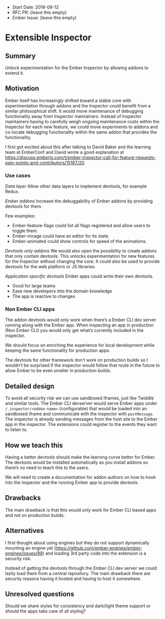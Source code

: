 - Start Date: 2018-09-12
- RFC PR: (leave this empty)
- Ember Issue: (leave this empty)

# Extensible Inspector

## Summary

Unlock experimentation for the Ember Inspector by allowing addons to extend it.

## Motivation

Ember itself has increasingly shifted toward a stable core with experimentation through addons and the Inspector could benefit from a similar philosophical shift. It would move maintenance of debugging functionality away from Inspector maintainers. Instead of Inspector maintainers having to carefully weigh ongoing maintenance costs within the Inspector for each new feature, we could move experiments to addons and co-locate debugging functionality within the same addon that provides the functionality.

I first got excited about this after talking to David Baker and the learning team at EmberConf and David wrote a good explanation at
https://discuss.emberjs.com/t/ember-inspector-call-for-feature-requests-pain-points-and-contributors/15187/20.

### Use cases

*Data layer*
Allow other data layers to implement devtools, for example Redux.

*Ember addons*
Increase the debuggability of Ember addons by providing devtools for them.

Few examples:

- Ember-feature-flags could list all flags registered and allow users to toggle them.
- Ember-mirage could have an editor for its state.
- Ember-animated could show controls for speed of the animations.

*Devtools only addons*
We would also open the possibility to create addons that only contain devtools. This unlocks experimentation for new features for the Inspector without changing the core. It could also be used to provide devtools for the web platform or JS libraries.

*Application specific devtools*
Ember apps could write their own devtools.

- Good for large teams
- Ease new developers into the domain knowledge
- The app is reactive to changes

### Non Ember CLI apps

The addon devtools would only work when there’s a Ember CLI dev server running along with the Ember app. When inspecting an app in production (Non Ember CLI) you would only get what’s currently included in the inspector.

We should focus on enriching the experience for local development while keeping the same functionality for production apps.

The devtools for other framework don’t work on production builds so I wouldn’t be surprised if the inspector would follow that route in the future to allow Ember to be even smaller in production builds.

## Detailed design

To avoid all security risk we can use sandboxed iframes, just like Twiddle and similar tools. The Ember CLI devserver would serve Ember apps under `/_inspector/<addon-name>` (configurable) that would be loaded into an sandboxed iframe and communicate with the inspector with `postMessage`. The inspector is already sending messages from the host site to the Ember app in the inspector. The extensions could register to the events they want to listen to.

## How we teach this

Having a better devtools should make the learning curve better for Ember. The devtools would be installed automatically as you install addons so there’s no need to teach this to the users.

We will need to create a documentation for addon authors on how to hook into the inspector and the running Ember app to provide devtools.

## Drawbacks

The main drawback is that this would only work for Ember CLI based apps and not on production builds.

## Alternatives

I first thought about using engines but they do not support dynamically mounting an engine yet (https://github.com/ember-engines/ember-engines/issues/99) and loading 3rd party code into the extension is a security risk.

Instead of getting the devtools through the Ember CLI dev server we could lazily load them from a central repository. The main drawback there are security reasons having it hosted and having to host it somewhere.

## Unresolved questions

Should we share styles for consistency and dark/light theme support or should the apps take care of all styling?
